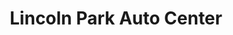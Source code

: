 ---
title: "Lincoln Park Auto Center"
url: /lincoln-park/lincoln-park-auto-center/
shop: Autowerkstatt
---